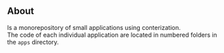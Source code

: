 ## About
Is a monorepository of small applications using conterization. </br>
The code of each individual application are located in numbered folders in the `apps` directory.
